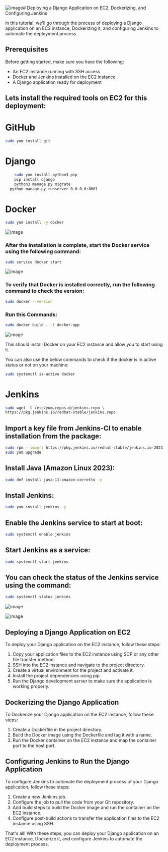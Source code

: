 ![image](https://github.com/Chinay77/Devops-Flow-Project/assets/105514247/5dc6860f-38a3-494a-89f3-4c8c32ec5b51)# Deploying a Django Application on EC2, Dockerizing, and Configuring Jenkins 

In this tutorial, we'll go through the process of deploying a Django application on an EC2 instance, Dockerizing it, and configuring Jenkins to automate the deployment process.

## Prerequisites

Before getting started, make sure you have the following:

- An EC2 instance running with SSH access
- Docker and Jenkins installed on the EC2 instance
- A Django application ready for deployment

## Lets install the required tools on EC2 for this deployment:

# GitHub

```sh
sudo yum install git
```

# Django
```sh
	sudo yum install python3-pip
	pip install django
	python3 manage.py migrate
  python manage.py runserver 0.0.0.0:8001
```

# Docker

```sh
sudo yum install -y docker
```
![image](https://github.com/Chinay77/Devops-Flow-Project/assets/105514247/e5cc5e25-a226-4cc8-8aba-f24a84543908)


### After the installation is complete, start the Docker service using the following command:

```sh
sudo service docker start
```
![image](https://github.com/Chinay77/Devops-Flow-Project/assets/105514247/007b6463-f3fc-4613-8f05-fab1d0282dce)



### To verify that Docker is installed correctly, run the following command to check the version:

```sh
sudo docker --version
```

### Run this Commands:

```sh
sudo docker build . -t docker-app
```

![image](https://github.com/Chinay77/Devops-Flow-Project/assets/105514247/4a1c4c30-6314-4e2a-a49a-e4781e859330)



This should install Docker on your EC2 instance and allow you to start using it.

You can also use the below commands to check if the docker is in active status or not on your machine:

```sh
sudo systemctl is-active docker
```
# Jenkins

```sh 
sudo wget -O /etc/yum.repos.d/jenkins.repo \
https://pkg.jenkins.io/redhat-stable/jenkins.repo 
```

## Import a key file from Jenkins-CI to enable installation from the package:

```sh 
sudo rpm --import https://pkg.jenkins.io/redhat-stable/jenkins.io-2023.key
sudo yum upgrade
```

## Install Java (Amazon Linux 2023):

```sh 
sudo dnf install java-11-amazon-corretto -y
```


## Install Jenkins:

```sh 
sudo yum install jenkins -y
```

## Enable the Jenkins service to start at boot:

```sh 
sudo systemctl enable jenkins
```

## Start Jenkins as a service:

```sh 
sudo systemctl start jenkins
```



## You can check the status of the Jenkins service using the command:

```sh 
sudo systemctl status jenkins
```

![image](https://github.com/Chinay77/Devops-Flow-Project/assets/105514247/b0b2cade-c4a5-4ebf-b3d5-13908aac228a)

![image](https://github.com/Chinay77/Devops-Flow-Project/assets/105514247/50ff8ec9-9cf9-40ec-b088-8f7cc8559933)


## Deploying a Django Application on EC2

To deploy your Django application on the EC2 instance, follow these steps:

1. Copy your application files to the EC2 instance using SCP or any other file transfer method.
2. SSH into the EC2 instance and navigate to the project directory.
3. Create a virtual environment for the project and activate it.
4. Install the project dependencies using pip.
5. Run the Django development server to make sure the application is working properly.

## Dockerizing the Django Application

To Dockerize your Django application on the EC2 instance, follow these steps:

1. Create a Dockerfile in the project directory.
2. Build the Docker image using the Dockerfile and tag it with a name.
3. Run the Docker container on the EC2 instance and map the container port to the host port.

## Configuring Jenkins to Run the Django Application

To configure Jenkins to automate the deployment process of your Django application, follow these steps:

1. Create a new Jenkins job.
2. Configure the job to pull the code from your Git repository.
3. Add build steps to build the Docker image and run the container on the EC2 instance.
4. Configure post-build actions to transfer the application files to the EC2 instance using SSH.

 That's all!
 With these steps, you can deploy your Django application on an EC2 instance, Dockerize it, and configure Jenkins to automate the deployment process.
